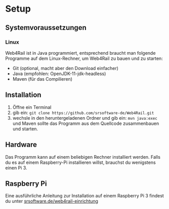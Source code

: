 # Setup

## Systemvoraussetzungen

### Linux

Web4Rail ist in Java programmiert, entsprechend braucht man folgende Programme auf dem Linux-Rechner, um Web4Rail zu bauen und zu starten:

* Git (optional, macht aber den Download einfacher)
* Java (empfohlen: OpenJDK-11-jdk-headless)
* Maven (für das Compilieren)

## Installation

1. Öffne ein Terminal
2. gib ein: `git clone https://github.com/srsoftware-de/Web4Rail.git`
3. wechsle in den heruntergeladenen Ordner und gib ein: `mvn java:exec` und Maven sollte das Programm aus dem Quellcode zusammenbauen und starten.

## Hardware

Das Programm kann auf einem beliebigen Rechner installiert werden. Falls du es auf einem Raspberry-Pi installieren willst, brauchst du wenigstens einen Pi 3.

## Raspberry Pi

Eine ausführliche Anleitung zur Installation auf einem Raspberry Pi 3 findest du unter [srsoftware.de/web4rail-einrichtung](https://srsoftware.de/web4rail-einrichtung)